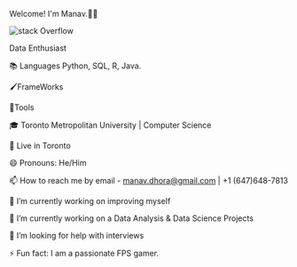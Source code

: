 Welcome! I'm Manav.🙋‍♂️

![stack Overflow](https://user-images.githubusercontent.com/45872617/88958242-2eb3eb00-d26e-11ea-8d6d-f596120815ed.gif)

Data Enthusiast

📚 Languages
Python, SQL, R, Java.

🖌️FrameWorks



🧰Tools


🎓 Toronto Metropolitan University | Computer Science

📍 Live in Toronto

😄 Pronouns: He/Him

📫 How to reach me by email - manav.dhora@gmail.com | +1 (647)648-7813

🔭 I’m currently working on improving myself

🌱 I’m currently working on a Data Analysis & Data Science Projects

🤔 I’m looking for help with interviews

⚡ Fun fact: I am a passionate FPS gamer.

<!---
notendurable/notendurable is a ✨ special ✨ repository because its `README.md` (this file) appears on your GitHub profile.
You can click the Preview link to take a look at your changes.
--->
